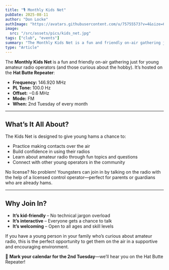 ```yaml
---
title: "🎙️ Monthly Kids Net"
pubDate: 2025-08-11
author: "Don Locke"
authImage: "https://avatars.githubusercontent.com/u/75755573?v=4&size=64"
image:
  src: "/src/assets/pics/kids_net.jpg"
tags: ["club", "events"]
summary: "The Monthly Kids Net is a fun and friendly on-air gathering just for young amateur radio operators (and those curious about the hobby). It’s hosted on the Hat Butte Repeater."
type: "Article"
---
```

The **Monthly Kids Net** is a fun and friendly on-air gathering just for young amateur radio operators (and those curious about the hobby). It’s hosted on the **Hat Butte Repeater**:

- **Frequency:** 146.920 MHz  
- **PL Tone:** 100.0 Hz  
- **Offset:** −0.6 MHz  
- **Mode:** FM  
- **When:** 2nd Tuesday of every month  

---

## What’s It All About?

The Kids Net is designed to give young hams a chance to:

- Practice making contacts over the air  
- Build confidence in using their radios  
- Learn about amateur radio through fun topics and questions  
- Connect with other young operators in the community  

No license? No problem! Youngsters can join in by talking on the radio with the help of a licensed control operator—perfect for parents or guardians who are already hams.

---

## Why Join In?

- **It’s kid-friendly** – No technical jargon overload  
- **It’s interactive** – Everyone gets a chance to talk  
- **It’s welcoming** – Open to all ages and skill levels  

If you have a young person in your family who’s curious about amateur radio, this is the perfect opportunity to get them on the air in a supportive and encouraging environment.

📅 **Mark your calendar for the 2nd Tuesday**—we’ll hear you on the Hat Butte Repeater!
